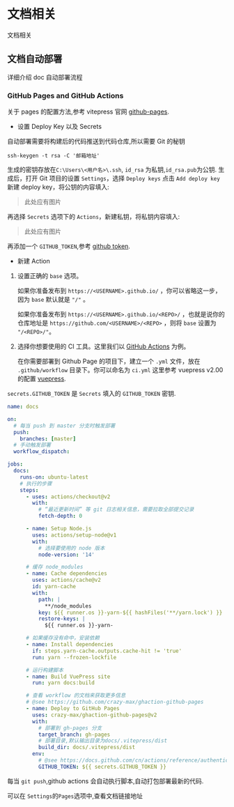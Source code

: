 # 文档相关

文档相关

## 文档自动部署

详细介绍 doc 自动部署流程

### GitHub Pages and GitHub Actions

关于 pages 的配置方法,参考 vitepress 官网 [github-pages](https://vitepress.vuejs.org/guide/deploy.html#github-pages).

- 设置 Deploy Key 以及 Secrets

自动部署需要将构建后的代码推送到代码仓库,所以需要 Git 的秘钥

```shell
ssh-keygen -t rsa -C '邮箱地址'
```

生成的密钥存放在`C:\Users\<用户名>\.ssh`, `id_rsa` 为私钥,`id_rsa.pub`为公钥.
生成后，打开 Git 项目的设置 `Settings`，选择 `Deploy keys` 点击 `Add deploy key` 新建 deploy key，将公钥的内容填入:

> 此处应有图片

再选择 `Secrets` 选项下的 `Actions`，新建私钥，将私钥内容填入:

> 此处应有图片

再添加一个 `GITHUB_TOKEN`,参考 [github token](https://github.blog/changelog/2021-07-26-expiration-options-for-personal-access-tokens/).

- 新建 Action

1. 设置正确的 `base` 选项。

   如果你准备发布到 `https://<USERNAME>.github.io/` ，你可以省略这一步，因为 `base` 默认就是 `"/"` 。

   如果你准备发布到 `https://<USERNAME>.github.io/<REPO>/` ，也就是说你的仓库地址是 `https://github.com/<USERNAME>/<REPO>` ，则将 `base` 设置为 `"/<REPO>/"`。

2. 选择你想要使用的 CI 工具。这里我们以 [GitHub Actions](https://github.com/features/actions) 为例。

   在你需要部署到 Github Page 的项目下，建立一个 `.yml` 文件，放在 `.github/workflow` 目录下。你可以命名为 `ci.yml`
   这里参考 vuepress v2.00 的配置 [vuepress](https://v2.vuepress.vuejs.org/zh/guide/deployment.html#github-pages).

`secrets.GITHUB_TOKEN` 是 `Secrets` 填入的 `GITHUB_TOKEN` 密钥.

```yml
name: docs

on:
  # 每当 push 到 master 分支时触发部署
  push:
    branches: [master]
  # 手动触发部署
  workflow_dispatch:

jobs:
  docs:
    runs-on: ubuntu-latest
    # 执行的步骤
    steps:
      - uses: actions/checkout@v2
        with:
          # “最近更新时间” 等 git 日志相关信息，需要拉取全部提交记录
          fetch-depth: 0

      - name: Setup Node.js
        uses: actions/setup-node@v1
        with:
          # 选择要使用的 node 版本
          node-version: '14'

      # 缓存 node_modules
      - name: Cache dependencies
        uses: actions/cache@v2
        id: yarn-cache
        with:
          path: |
            **/node_modules
          key: ${{ runner.os }}-yarn-${{ hashFiles('**/yarn.lock') }}
          restore-keys: |
            ${{ runner.os }}-yarn-

      # 如果缓存没有命中，安装依赖
      - name: Install dependencies
        if: steps.yarn-cache.outputs.cache-hit != 'true'
        run: yarn --frozen-lockfile

      # 运行构建脚本
      - name: Build VuePress site
        run: yarn docs:build

      # 查看 workflow 的文档来获取更多信息
      # @see https://github.com/crazy-max/ghaction-github-pages
      - name: Deploy to GitHub Pages
        uses: crazy-max/ghaction-github-pages@v2
        with:
          # 部署到 gh-pages 分支
          target_branch: gh-pages
          # 部署目录,默认输出目录为docs/.vitepress/dist
          build_dir: docs/.vitepress/dist
        env:
          # @see https://docs.github.com/cn/actions/reference/authentication-in-a-workflow#about-the-github_token-secret
          GITHUB_TOKEN: ${{ secrets.GITHUB_TOKEN }}
```

每当 `git push`,github actions 会自动执行脚本,自动打包部署最新的代码.

可以在 `Settings`的`Pages`选项中,查看文档链接地址
